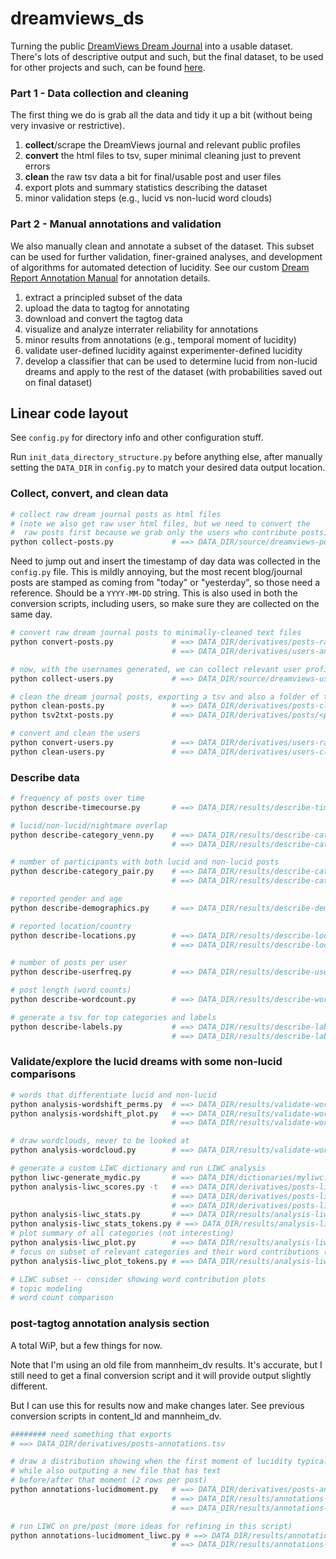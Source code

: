 # dreamviews_ds

Turning the public [DreamViews Dream Journal](https://www.dreamviews.com/blogs/) into a usable dataset. There's lots of descriptive output and such, but the final dataset, to be used for other projects and such, can be found [here](https://media.giphy.com/media/St0Nd0Qt4WNMLy29vi/giphy.gif).

### Part 1 - Data collection and cleaning
The first thing we do is grab all the data and tidy it up a bit (without being very invasive or restrictive).
1. **collect**/scrape the DreamViews journal and relevant public profiles
2. **convert** the html files to tsv, super minimal cleaning just to prevent errors
3. **clean** the raw tsv data a bit for final/usable post and user files
4. export plots and summary statistics describing the dataset
5. minor validation steps (e.g., lucid vs non-lucid word clouds)

### Part 2 - Manual annotations and validation
We also manually clean and annotate a subset of the dataset. This subset can be used for further validation, finer-grained analyses, and development of algorithms for automated detection of lucidity. See our custom [Dream Report Annotation Manual](https://d-re-a-m.readthedocs.io/) for annotation details.
1. extract a principled subset of the data
2. upload the data to tagtog for annotating
3. download and convert the tagtog data
4. visualize and analyze interrater reliability for annotations
5. minor results from annotations (e.g., temporal moment of lucidity)
6. validate user-defined lucidity against experimenter-defined lucidity
7. develop a classifier that can be used to determine lucid from non-lucid dreams and apply to the rest of the dataset (with probabilities saved out on final dataset)


## Linear code layout

See `config.py` for directory info and other configuration stuff.

Run `init_data_directory_structure.py` before anything else, after manually setting the `DATA_DIR` in `config.py` to match your desired data output location.


### Collect, convert, and clean data

```bash
# collect raw dream journal posts as html files
# (note we also get raw user html files, but we need to convert the
#  raw posts first because we grab only the users who contribute posts)
python collect-posts.py             # ==> DATA_DIR/source/dreamviews-posts.zip
```

Need to jump out and insert the timestamp of day data was collected in the `config.py` file. This is mildly annoying, but the most recent blog/journal posts are stamped as coming from "today" or "yesterday", so those need a reference. Should be a `YYYY-MM-DD` string. This is also used in both the conversion scripts, including users, so make sure they are collected on the same day.

```bash
# convert raw dream journal posts to minimally-cleaned text files
python convert-posts.py             # ==> DATA_DIR/derivatives/posts-raw.tsv
                                    # ==> DATA_DIR/derivatives/users-anon_key.json

# now, with the usernames generated, we can collect relevant user profiles
python collect-users.py             # ==> DATA_DIR/source/dreamviews-users.zip

# clean the dream journal posts, exporting a tsv and also a folder of text files
python clean-posts.py               # ==> DATA_DIR/derivatives/posts-clean.tsv
python tsv2txt-posts.py             # ==> DATA_DIR/derivatives/posts/<post_id>.txt

# convert and clean the users
python convert-users.py             # ==> DATA_DIR/derivatives/users-raw.csv
python clean-users.py               # ==> DATA_DIR/derivatives/users-clean.csv
```


### Describe data

```bash
# frequency of posts over time
python describe-timecourse.py       # ==> DATA_DIR/results/describe-timecourse.png/eps

# lucid/non-lucid/nightmare overlap
python describe-category_venn.py    # ==> DATA_DIR/results/describe-category_venn.png/eps
                                    # ==> DATA_DIR/results/describe-category_venn.tsv

# number of participants with both lucid and non-lucid posts
python describe-category_pair.py    # ==> DATA_DIR/results/describe-category_pair.png/eps
                                    # ==> DATA_DIR/results/describe-category_pair.tsv

# reported gender and age
python describe-demographics.py     # ==> DATA_DIR/results/describe-demographics.png/eps

# reported location/country
python describe-locations.py        # ==> DATA_DIR/results/describe-locations.png
                                    # ==> DATA_DIR/results/describe-locations.tsv

# number of posts per user
python describe-userfreq.py         # ==> DATA_DIR/results/describe-userfreq.png/eps

# post length (word counts)
python describe-wordcount.py        # ==> DATA_DIR/results/describe-wordcount.png/eps

# generate a tsv for top categories and labels
python describe-labels.py           # ==> DATA_DIR/results/describe-labels_categories.tsv
                                    # ==> DATA_DIR/results/describe-labels_tags.tsv
```

### Validate/explore the lucid dreams with some non-lucid comparisons

```bash
# words that differentiate lucid and non-lucid
python analysis-wordshift_perms.py  # ==> DATA_DIR/results/validate-wordshift_perms.tsv
python analysis-wordshift_plot.py   # ==> DATA_DIR/results/validate-wordshift_plot.png/eps
                                    # ==> DATA_DIR/results/validate-wordshift_stats.tsv

# draw wordclouds, never to be looked at
python analysis-wordcloud.py        # ==> DATA_DIR/results/validate-wordcloud.png/eps

# generate a custom LIWC dictionary and run LIWC analysis
python liwc-generate_mydic.py       # ==> DATA_DIR/dictionaries/myliwc.dic
python analysis-liwc_scores.py -t   # ==> DATA_DIR/derivatives/posts-liwc.tsv
                                    # ==> DATA_DIR/derivatives/posts-liwc_tokens.npz
                                    # ==> DATA_DIR/derivatives/posts-liwc_tokens.npy
python analysis-liwc_stats.py       # ==> DATA_DIR/results/analysis-liwc.tsv
python analysis-liwc_stats_tokens.py # ==> DATA_DIR/results/analysis-liwc_tokens.tsv
# plot summary of all categories (not interesting)
python analysis-liwc_plot.py        # ==> DATA_DIR/results/analysis-liwc.png/eps
# focus on subset of relevant categories and their word contributions (interesting)
python analysis-liwc_plot_tokens.py # ==> DATA_DIR/results/analysis-liwc_tokens.png/eps

# LIWC subset -- consider showing word contribution plots
# topic modeling
# word count comparison
```


### post-tagtog annotation analysis section

A total WiP, but a few things for now.

Note that I'm using an old file from mannheim_dv results.
It's accurate, but I still need to get a final conversion
script and it will provide output slightly different.

But I can use this for results now and make changes later.
See previous conversion scripts in content_ld and mannheim_dv.

```bash
######## need something that exports
# ==> DATA_DIR/derivatives/posts-annotations.tsv

# draw a distribution showing when the first moment of lucidity typically occurs
# while also outputing a new file that has text
# before/after that moment (2 rows per post)
python annotations-lucidmoment.py   # ==> DATA_DIR/derivatives/posts-annotations_lucidprepost.tsv
                                    # ==> DATA_DIR/results/annotations-lucidmoment.tsv
                                    # ==> DATA_DIR/results/annotations-lucidmoment.png/eps

# run LIWC on pre/post (more ideas for refining in this script)
python annotations-lucidmoment_liwc.py # ==> DATA_DIR/results/annotations-lucidmoment_liwc.tsv
                                    # ==> DATA_DIR/results/annotations-lucidmoment_liwc.png/eps
```